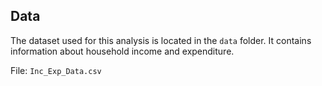 ## Data
The dataset used for this analysis is located in the `data` folder. It contains information about household income and expenditure.

File: `Inc_Exp_Data.csv`
